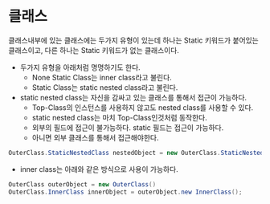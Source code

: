 

# 클래스
클래스내부에 있는 클래스에는 두가지 유형이 있는데 하나는 Static 키워드가 붙어있는 클래스이고, 다른 하나는 Static 키워드가 없는 클래스이다.
- 두가지 유형을 아래처럼 명명하기도 한다.
  - None Static Class는 inner class라고 불린다.
  - Static Class는 static nested class라고 불린다.
- static nested class는 자신을 감싸고 있는 클래스를 통해서 접근이 가능하다.
  - Top-Class의 인스턴스를 사용하지 않고도 nested class를 사용할 수 있다.
  - static nested class는 마치 Top-Class인것처럼 동작한다.
  - 외부의 필드에 접근이 불가능하다. static 필드는 접근이 가능하다.
  - 아니면 외부 클래스를 통해서 접근해야한다. 
```java
OuterClass.StaticNestedClass nestedObject = new OuterClass.StaticNestedClass();
```
- inner class는 아래와 같은 방식으로 사용이 가능하다.
```java
OuterClass outerObject = new OuterClass()
OuterClass.InnerClass innerObject = outerObject.new InnerClass();
```

